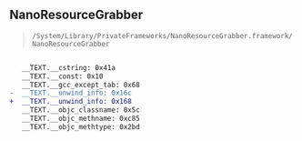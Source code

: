 ## NanoResourceGrabber

> `/System/Library/PrivateFrameworks/NanoResourceGrabber.framework/NanoResourceGrabber`

```diff

   __TEXT.__cstring: 0x41a
   __TEXT.__const: 0x10
   __TEXT.__gcc_except_tab: 0x68
-  __TEXT.__unwind_info: 0x16c
+  __TEXT.__unwind_info: 0x168
   __TEXT.__objc_classname: 0x5c
   __TEXT.__objc_methname: 0xc85
   __TEXT.__objc_methtype: 0x2bd

```
